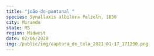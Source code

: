 ```yaml
---
title: "joão-do-pantanal "
species: Synallaxis albilora Pelzeln, 1856
city: Miranda
state: MS
region: Midwest
date: 02/06/2020
img: /public/img/captura_de_tela_2021-01-17_171250.png
---
```

